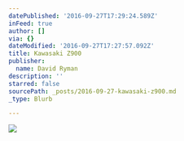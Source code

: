 ```yaml
---
datePublished: '2016-09-27T17:29:24.589Z'
inFeed: true
author: []
via: {}
dateModified: '2016-09-27T17:27:57.092Z'
title: Kawasaki Z900
publisher:
  name: David Ryman
description: ''
starred: false
sourcePath: _posts/2016-09-27-kawasaki-z900.md
_type: Blurb

---
```

![](https://the-grid-user-content.s3-us-west-2.amazonaws.com/8a826c71-ea64-4268-b886-99a79525f7fe.jpg)